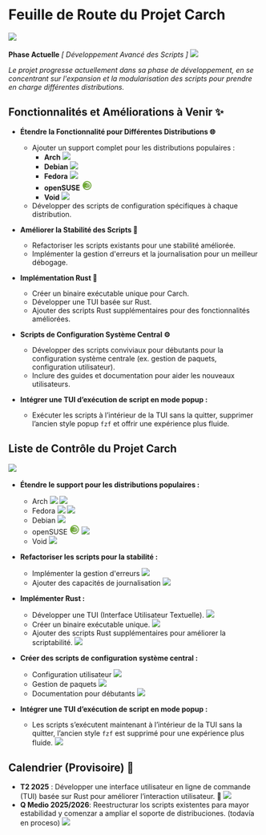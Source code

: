 # Feuille de Route du Projet Carch 
<img src="https://img.icons8.com/?size=80&id=CBfO8TrnezXC&format=png" width="50" />

**Phase Actuelle** *[ Développement Avancé des Scripts ]* <img src="https://cdn-icons-png.flaticon.com/128/4315/4315445.png" width="20" /> 

*Le projet progresse actuellement dans sa phase de développement, en se concentrant sur l'expansion et la modularisation des scripts pour prendre en charge différentes distributions.*

## Fonctionnalités et Améliorations à Venir ✨

- **Étendre la Fonctionnalité pour Différentes Distributions 🌐**
   - Ajouter un support complet pour les distributions populaires :
     - **Arch** <img src="https://img.icons8.com/?size=48&id=uIXgLv5iSlLJ&format=png" width="20" />
     - **Debian** <img src="https://img.icons8.com/?size=48&id=17838&format=png" width="20" /> 
     - **Fedora** <img src="https://img.icons8.com/?size=48&id=ZbBhBW0N2q3D&format=png" width="20" />
     - **openSUSE** <img src="https://raw.githubusercontent.com/harilvfs/assets/refs/heads/main/suse/opensuse.png" width="20" /> 
     - **Void** <img src="https://upload.wikimedia.org/wikipedia/commons/thumb/0/02/Void_Linux_logo.svg/256px-Void_Linux_logo.svg.png" width="20" /> 
   - Développer des scripts de configuration spécifiques à chaque distribution.

- **Améliorer la Stabilité des Scripts 🔧**
   - Refactoriser les scripts existants pour une stabilité améliorée.
   - Implémenter la gestion d'erreurs et la journalisation pour un meilleur débogage.

- **Implémentation Rust 🦀**
  - Créer un binaire exécutable unique pour Carch. 
  - Développer une TUI basée sur Rust. 
  - Ajouter des scripts Rust supplémentaires pour des fonctionnalités améliorées. 

- **Scripts de Configuration Système Central ⚙️**
   - Développer des scripts conviviaux pour débutants pour la configuration système centrale (ex. gestion de paquets, configuration utilisateur).
   - Inclure des guides et documentation pour aider les nouveaux utilisateurs.

- **Intégrer une TUI d’exécution de script en mode popup :**  
  - Exécuter les scripts à l’intérieur de la TUI sans la quitter, supprimer l’ancien style popup `fzf` et offrir une expérience plus fluide.

## Liste de Contrôle du Projet Carch 
<img src="https://cdn-icons-png.flaticon.com/128/8090/8090840.png" width="30" />

- **Étendre le support pour les distributions populaires :**

  - Arch <img src="https://img.icons8.com/?size=48&id=uIXgLv5iSlLJ&format=png" width="20" /> <img src="https://cdn-icons-png.flaticon.com/128/190/190411.png" width="20" /> 
  - Fedora <img src="https://img.icons8.com/?size=48&id=ZbBhBW0N2q3D&format=png" width="20" /> <img src="https://cdn-icons-png.flaticon.com/128/190/190411.png" width="20" />
  - Debian <img src="https://cdn-icons-png.flaticon.com/128/190/190406.png" width="20" /> 
  - openSUSE <img src="https://raw.githubusercontent.com/harilvfs/assets/refs/heads/main/suse/opensuse.png" width="20" /> <img src="https://cdn-icons-png.flaticon.com/128/190/190411.png" width="20" />  
  - Void <img src="https://cdn-icons-png.flaticon.com/128/190/190406.png" width="20" />

- **Refactoriser les scripts pour la stabilité :**

  - Implémenter la gestion d'erreurs <img src="https://cdn-icons-png.flaticon.com/128/190/190411.png" width="20" /> 
  - Ajouter des capacités de journalisation <img src="https://cdn-icons-png.flaticon.com/128/190/190411.png" width="20" />

- **Implémenter Rust :**

  - Développer une TUI (Interface Utilisateur Textuelle). <img src="https://cdn-icons-png.flaticon.com/128/190/190411.png" width="20" /> 
  - Créer un binaire exécutable unique. <img src="https://cdn-icons-png.flaticon.com/128/190/190411.png" width="20" /> 
  - Ajouter des scripts Rust supplémentaires pour améliorer la scriptabilité. <img src="https://cdn-icons-png.flaticon.com/128/190/190406.png" width="20" />

- **Créer des scripts de configuration système central :**
  
  - Configuration utilisateur <img src="https://cdn-icons-png.flaticon.com/128/190/190411.png" width="20" />
  - Gestion de paquets <img src="https://cdn-icons-png.flaticon.com/128/190/190411.png" width="20" />
  - Documentation pour débutants <img src="https://cdn-icons-png.flaticon.com/128/190/190411.png" width="20" />

- **Intégrer une TUI d’exécution de script en mode popup :**  
  - Les scripts s’exécutent maintenant à l’intérieur de la TUI sans la quitter, l’ancien style `fzf` est supprimé pour une expérience plus fluide. <img src="https://cdn-icons-png.flaticon.com/128/190/190411.png" width="20" />

## Calendrier (Provisoire) 📅

- **T2 2025** : Développer une interface utilisateur en ligne de commande (TUI) basée sur Rust pour améliorer l’interaction utilisateur. 🦀 <img src="https://cdn-icons-png.flaticon.com/128/190/190411.png" width="20" />
- **Q Medio 2025/2026**: Reestructurar los scripts existentes para mayor estabilidad y comenzar a ampliar el soporte de distribuciones. (todavía en proceso) <img src="https://cdn-icons-png.flaticon.com/128/190/190411.png" width="20" />